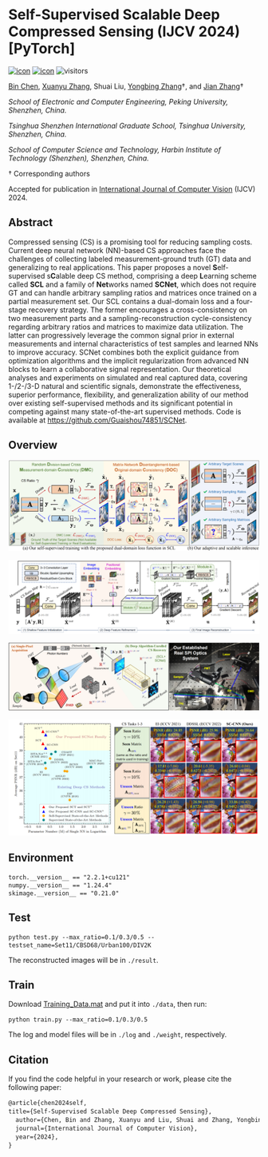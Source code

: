 # Self-Supervised Scalable Deep Compressed Sensing (IJCV 2024) [PyTorch]

[![icon](https://img.shields.io/badge/Springer-Paper-<COLOR>.svg)](https://link.springer.com/article/10.1007/s11263-024-02209-1
) [![icon](https://img.shields.io/badge/ArXiv-Paper-<COLOR>.svg)](https://arxiv.org/abs/2308.13777) ![visitors](https://visitor-badge.laobi.icu/badge?page_id=Guaishou74851.SCNet)

[Bin Chen](https://scholar.google.com/citations?hl=en&user=aZDNm98AAAAJ), [Xuanyu Zhang](https://xuanyuzhang21.github.io/), Shuai Liu, [Yongbing Zhang](https://scholar.google.com/citations?user=0KlvTEYAAAAJ)†, and [Jian Zhang](https://jianzhang.tech/)†

*School of Electronic and Computer Engineering, Peking University, Shenzhen, China.*

*Tsinghua Shenzhen International Graduate School, Tsinghua University, Shenzhen, China.*

*School of Computer Science and Technology, Harbin Institute of Technology (Shenzhen), Shenzhen, China.*

† Corresponding authors

Accepted for publication in [International Journal of Computer Vision](https://link.springer.com/journal/11263) (IJCV) 2024.

## Abstract

Compressed sensing (CS) is a promising tool for reducing sampling costs. Current deep neural network (NN)-based CS approaches face the challenges of collecting labeled measurement-ground truth (GT) data and generalizing to real applications. This paper proposes a novel **S**elf-supervised s**C**alable deep CS method, comprising a deep **L**earning scheme called **SCL** and a family of **Net**works named **SCNet**, which does not require GT and can handle arbitrary sampling ratios and matrices once trained on a partial measurement set. Our SCL contains a dual-domain loss and a four-stage recovery strategy. The former encourages a cross-consistency on two measurement parts and a sampling-reconstruction cycle-consistency regarding arbitrary ratios and matrices to maximize data utilization. The latter can progressively leverage the common signal prior in external measurements and internal characteristics of test samples and learned NNs to improve accuracy. SCNet combines both the explicit guidance from optimization algorithms and the implicit regularization from advanced NN blocks to learn a collaborative signal representation. Our theoretical analyses and experiments on simulated and real captured data, covering 1-/2-/3-D natural and scientific signals, demonstrate the effectiveness, superior performance, flexibility, and generalization ability of our method over existing self-supervised methods and its significant potential in competing against many state-of-the-art supervised methods. Code is available at https://github.com/Guaishou74851/SCNet.

## Overview

![scl](figs/scl.png)

![scnet](figs/scnet.png)

![spi_optics](figs/spi_optics.png)

![comp](figs/comp.png)

## Environment

```shell
torch.__version__ == "2.2.1+cu121"
numpy.__version__ == "1.24.4"
skimage.__version__ == "0.21.0"
```

## Test

```shell
python test.py --max_ratio=0.1/0.3/0.5 --testset_name=Set11/CBSD68/Urban100/DIV2K
```

The reconstructed images will be in `./result`.

## Train

Download [Training_Data.mat](https://drive.google.com/file/d/14CKidNsC795vPfxFDXa1FH9QuNJKE3cp) and put it into `./data`, then run:

```shell
python train.py --max_ratio=0.1/0.3/0.5
```

The log and model files will be in `./log` and `./weight`, respectively.

## Citation

If you find the code helpful in your research or work, please cite the following paper:

```latex
@article{chen2024self,
title={Self-Supervised Scalable Deep Compressed Sensing},
  author={Chen, Bin and Zhang, Xuanyu and Liu, Shuai and Zhang, Yongbing and Zhang, Jian},
  journal={International Journal of Computer Vision},
  year={2024},
}
```
